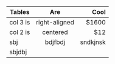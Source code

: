 | Tables        | Are           | Cool  |
| ------------- |:-------------:| -----:|
| col 3 is      | right-aligned | $1600 |
| col 2 is      | centered      |   $12 |
|sbj |bdjfbdj |sndkjnsk|
|sbjdbj
